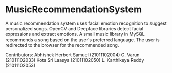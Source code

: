 # MusicRecommendationSystem
A music recommendation system uses facial emotion recognition to suggest personalized songs. OpenCV and Deepface libraries detect facial expressions and extract emotions. A small music library in MySQL recommends a song based on the user's preferred language. The user is redirected to the browser for the recommended song.

Contributors:
Abhishek Herbert Samuel (21011102004)
G. Varun (21011102033)
Kota Sri Laasya (21011102050) 
L. Karthikeya Reddy (21011102053)

